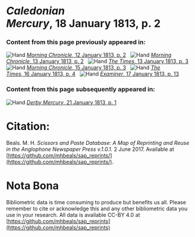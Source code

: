 # *Caledonian Mercury*, 18 January 1813, p. 2  
  
### Content from this page previously appeared in:  
![Hand](http://scissorsandpaste.net/wp-content/uploads/2017/06/smallhandpointer.png) [*Morning Chronicle*, 12 January 1813, p. 2](https://mhbeals.github.io/sap_html/Morning-Chronicle/Morning-Chronicle-12-January-1813-p-2)  
![Hand](http://scissorsandpaste.net/wp-content/uploads/2017/06/smallhandpointer.png) [*Morning Chronicle*, 13 January 1813, p. 2](https://mhbeals.github.io/sap_html/Morning-Chronicle/Morning-Chronicle-13-January-1813-p-2)  
![Hand](http://scissorsandpaste.net/wp-content/uploads/2017/06/smallhandpointer.png) [*The Times*, 13 January 1813, p. 3](https://mhbeals.github.io/sap_html/The-Times/The-Times-13-January-1813-p-3)  
![Hand](http://scissorsandpaste.net/wp-content/uploads/2017/06/smallhandpointer.png) [*Morning Chronicle*, 15 January 1813, p. 3](https://mhbeals.github.io/sap_html/Morning-Chronicle/Morning-Chronicle-15-January-1813-p-3)  
![Hand](http://scissorsandpaste.net/wp-content/uploads/2017/06/smallhandpointer.png) [*The Times*, 16 January 1813, p. 4](https://mhbeals.github.io/sap_html/The-Times/The-Times-16-January-1813-p-4)  
![Hand](http://scissorsandpaste.net/wp-content/uploads/2017/06/smallhandpointer.png) [*Examiner*, 17 January 1813, p. 13](https://mhbeals.github.io/sap_html/Examiner/Examiner-17-January-1813-p-13)  
  
### Content from this page subsequently appeared in:  
![Hand](http://scissorsandpaste.net/wp-content/uploads/2017/06/smallhandpointer.png) [*Derby Mercury*, 21 January 1813, p. 1](https://mhbeals.github.io/sap_html/Derby-Mercury/Derby-Mercury-21-January-1813-p-1)  


# Citation: 

Beals. M. H. *Scissors and Paste Database: A Map of Reprinting and Reuse in the Anglophone Newspaper Press v.1.0.1.* 2 June 2017. Available at [https://github.com/mhbeals/sap_reprints/](https://github.com/mhbeals/sap_reprints/). 

# Nota Bona

Bibliometric data is time consuming to produce but benefits us all. Please remember to cite or acknowledge this and any other bibliometric data you use in your research. All data is available CC-BY 4.0 at [https://github.com/mhbeals/sap_reprints](https://github.com/mhbeals/sap_reprints)